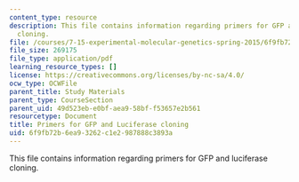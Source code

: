 ```yaml
---
content_type: resource
description: This file contains information regarding primers for GFP and luciferase
  cloning.
file: /courses/7-15-experimental-molecular-genetics-spring-2015/6f9fb72b6ea93262c1e2987888c3893a_MIT7_15S15_Primerscloning.pdf
file_size: 269175
file_type: application/pdf
learning_resource_types: []
license: https://creativecommons.org/licenses/by-nc-sa/4.0/
ocw_type: OCWFile
parent_title: Study Materials
parent_type: CourseSection
parent_uid: 49d523eb-e0bf-aea9-58bf-f53657e2b561
resourcetype: Document
title: Primers for GFP and Luciferase cloning
uid: 6f9fb72b-6ea9-3262-c1e2-987888c3893a
---
```

This file contains information regarding primers for GFP and luciferase cloning.